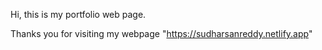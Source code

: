 Hi, this is my portfolio web page.

Thanks you for visiting my webpage "https://sudharsanreddy.netlify.app"